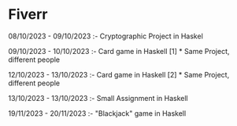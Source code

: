 # Fiverr

08/10/2023 - 09/10/2023 :- Cryptographic Project in Haskel
              
09/10/2023 - 10/10/2023 :- Card game in Haskell [1] * Same Project, different people

12/10/2023 - 13/10/2023 :- Card game in Haskell [2] * Same Project, different people

13/10/2023 - 13/10/2023 :- Small Assignment in Haskell

19/11/2023 - 20/11/2023 :- "Blackjack" game in Haskell

